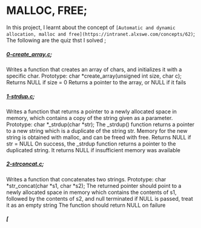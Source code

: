 # MALLOC, FREE;

In this project, I learnt about the concept of `[Automatic and dynamic allocation, malloc and free](https://intranet.alxswe.com/concepts/62)`;
The following are the quiz thst I solved ;
##### [0-create_array.c](https://github.com/Dalvin984/alx-low_level_programming/blob/master/0x0B-malloc_free/0-create_array.c);
Writes a function that creates an array of chars, and initializes it with a specific char.
Prototype: char *create_array(unsigned int size, char c);
Returns NULL if size = 0
Returns a pointer to the array, or NULL if it fails

##### [1-strdup.c](https://github.com/Dalvin984/alx-low_level_programming/blob/master/0x0B-malloc_free/1-strdup.c);
Writes a function that returns a pointer to a newly allocated space in memory, which contains a copy of the string given as a parameter.
Prototype: char *_strdup(char *str);
The _strdup() function returns a pointer to a new string which is a duplicate of the string str. Memory for the new string is obtained with malloc, and can be freed with free.
Returns NULL if str = NULL
On success, the _strdup function returns a pointer to the duplicated string. It returns NULL if insufficient memory was available

##### [2-strconcat.c](https://github.com/Dalvin984/alx-low_level_programming/blob/master/0x0B-malloc_free/2-str_concat.c);
Writes a function that concatenates two strings.
Prototype: char *str_concat(char *s1, char *s2);
The returned pointer should point to a newly allocated space in memory which contains the contents of s1, followed by the contents of s2, and null terminated
if NULL is passed, treat it as an empty string
The function should return NULL on failure

##### [
